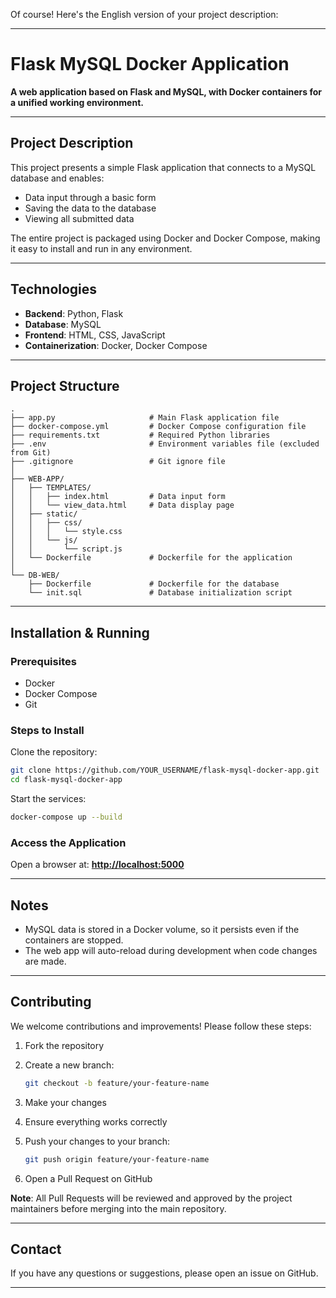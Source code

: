 Of course! Here's the English version of your project description:

---

# Flask MySQL Docker Application

**A web application based on Flask and MySQL, with Docker containers for a unified working environment.**

---

## Project Description

This project presents a simple Flask application that connects to a MySQL database and enables:

* Data input through a basic form
* Saving the data to the database
* Viewing all submitted data

The entire project is packaged using Docker and Docker Compose, making it easy to install and run in any environment.

---

## Technologies

* **Backend**: Python, Flask
* **Database**: MySQL
* **Frontend**: HTML, CSS, JavaScript
* **Containerization**: Docker, Docker Compose

---

## Project Structure

```
.
├── app.py                     # Main Flask application file
├── docker-compose.yml         # Docker Compose configuration file
├── requirements.txt           # Required Python libraries
├── .env                       # Environment variables file (excluded from Git)
├── .gitignore                 # Git ignore file
│
├── WEB-APP/
│   ├── TEMPLATES/
│   │   ├── index.html         # Data input form
│   │   └── view_data.html     # Data display page
│   ├── static/
│   │   ├── css/
│   │   │   └── style.css
│   │   └── js/
│   │       └── script.js
│   └── Dockerfile             # Dockerfile for the application
│
└── DB-WEB/
    ├── Dockerfile             # Dockerfile for the database
    └── init.sql               # Database initialization script
```

---

## Installation & Running

### Prerequisites

* Docker
* Docker Compose
* Git

### Steps to Install

Clone the repository:

```bash
git clone https://github.com/YOUR_USERNAME/flask-mysql-docker-app.git
cd flask-mysql-docker-app
```

Start the services:

```bash
docker-compose up --build
```

### Access the Application

Open a browser at:
**[http://localhost:5000](http://localhost:5000)**

---

## Notes

* MySQL data is stored in a Docker volume, so it persists even if the containers are stopped.
* The web app will auto-reload during development when code changes are made.

---

## Contributing

We welcome contributions and improvements! Please follow these steps:

1. Fork the repository
2. Create a new branch:

   ```bash
   git checkout -b feature/your-feature-name
   ```
3. Make your changes
4. Ensure everything works correctly
5. Push your changes to your branch:

   ```bash
   git push origin feature/your-feature-name
   ```
6. Open a Pull Request on GitHub

**Note**: All Pull Requests will be reviewed and approved by the project maintainers before merging into the main repository.



---

## Contact

If you have any questions or suggestions, please open an issue on GitHub.

---
